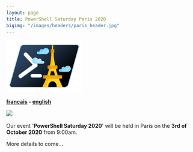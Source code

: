 ```yaml
---
layout: page
title: PowerShell Saturday Paris 2020
bigimg: "/images/headers/paris_header.jpg"
---
```


<img src="https://raw.githubusercontent.com/FrPSUG/media/master/powershellsat/logo/adil/ps-saturday-paris-simple.png" width="40%">

<b>[francais](/powershellsat-2020) - [english](/powershellsat-2020en)</b>

![](https://github.com/FrPSUG/frpsug.github.io/raw/master/images/iconfinder_United-Kingdom-flag_32363.png)

Our event '**PowerShell Saturday 2020**' will be held in Paris on the **3rd of October 2020** from 9:00am.

More details to come...




<!-- 
<hr>

* [Sponsors](#sponsors)
* [Location](#location)
* [Registration](#registration)
* [Speakers](#speakers)
* [Agenda](#agenda)
* [Recording](#recording-of-the-sessions)

<hr>

# Sponsors

Thanks to our wonderful sponsors! We extend our sincere appreciation to our sponsors, without whom our event would not be possible.

### Sponsors Platinium

<p align="center">
<a href="https://www.scriptrunner.com/en/"><img src="https://frpsug.github.io/images/sponsors/ScriptRunner.png" width="30%" title="ScriptRunner" alt="ScriptRunner"></a>
</p>


<p align="center">
<a href="https://www.cellenza.com/"><img src="https://frpsug.github.io/images/sponsors/cellenza_.png" width="30%" title="Metsys" alt="Metsys"></a>
</p>


<p align="center">
<a href="https://www.metsys.fr/"><img src="https://frpsug.github.io/images/sponsors/metsys.png" width="30%" title="Cellenza" alt="Cellenza"></a>
</p>


### Sponsors Gold


### Sponsors Silver
<p align="center">
<a href="https://chocolatey.org/"><img src="https://frpsug.github.io/images/sponsors/chocolatey.png" width="30%" title="Chocolatey" alt="Chocolatey"></a>
</p>


<p align="center">
<a href="https://systemfrontier.com"><img src="https://frpsug.github.io/images/sponsors/System Frontier Logo - Wide.png" width="30%" title="SystemFrontier" alt="SystemFrontier"></a>
</p>

### Sponsors Bronze


If you'd like to support the event, please see [the Sponsor page](/pssat2019/sponsors-en).

<hr>

# Location

Cellenza - 156 Boulevard Haussmann, 75008 Paris, France [Google Maps](https://goo.gl/maps/fww4JUjUByjLzwWL8)

[![](/images/cellenza2.png)](https://goo.gl/maps/fww4JUjUByjLzwWL8)

<hr>

# Registration

Registration is via our [eventbrite.com event page](https://pssatparis2019.eventbrite.com).

<p><font color="blue">Early Bird Registration (with T-Shirt) closing date: Sunday 22nd of September 2019</font></p>

<p><font color="red">Final Registration (without T-Shirt) closing date: Friday 11nd of October 2019</font></p>

<u>Two tickets types are available to you:</u>

* **Regular ticket 21€**
* **Student / Unemployed ticket** please read below (Free / Limited)

### Note on the Student/Unemployed ticket

Up to now we organized the previous instances of the PowerShell Saturday in Paris for free. However organizing such event comes with a high cost for the organizers.

We wanted to keep this event accessible to everyone, especially for student and unemployed persons.
For this reason we kept a few free tickets to cover these scenarios. We won't check student card or unemployement information. However keep in mind that you are taking away a spot from someone if you don't meet these conditions :(

We tried to keep the event affordable (21€) so please take the regular ticket if you can afford it :)

Note that the student/unemployed ticket give access to same content as the regular ticket with the exception of the t-shirt (Only regular ticket will get a PowerShell Saturday Paris 2019 t-shirt).

<hr>

# Speakers

### Submit a session
<font color="red">Call for speaker closed</font>

<u>Format:</u> 45 min session + 5 minutes Q/A

<u>Topics:</u>

* Cloud (AWS, Azure, GCP)
* DevOps & SRE
* Security
* Advanced PowerShell
* PowerShell & DevOps

### Submit a lightning demo
<font color="green">Call for speaker open : end of September 27, 2019</font>

<u>Format:</u> 10 min max + 2 minutes Q/A

Some slots are still available for lightning demos happening during the lunch time.

Lightning demos are a short session, up to 10 minutes, where you can demonstrate a point or show a technique. It can be a presentation or just the demo. The only rules are, it's related to PowerShell and it fits the 10 minutes format.
You can submit a proposal [here](https://forms.gle/2UbRtkfxN3rHWmzK9)


### PowerPoint / Content sharing

* [Please use the Powerpoint template provided for the conference](https://github.com/FrPSUG/Presentations/tree/master/templates).
* Please share your session's content (or a link to the content) on [our github](https://github.com/FrPSUG/Presentations).
<hr>

# Agenda

{% include_relative powershellsat-2019-agenda.md %}

# Recording of the sessions

In order to be able to later view the presentations and to share the content with people who can't attend, this year we will try to record each session. These will later be published on our Youtube channel. Please note that we can not guarantee that the recordings will take place.

-->